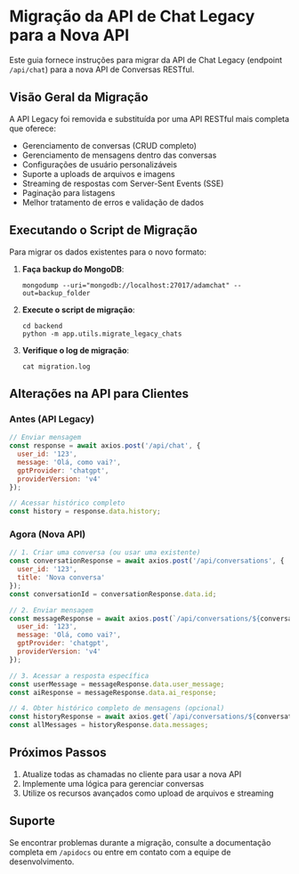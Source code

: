 # Migração da API de Chat Legacy para a Nova API

Este guia fornece instruções para migrar da API de Chat Legacy (endpoint `/api/chat`) para a nova API de Conversas RESTful.

## Visão Geral da Migração

A API Legacy foi removida e substituída por uma API RESTful mais completa que oferece:

- Gerenciamento de conversas (CRUD completo)
- Gerenciamento de mensagens dentro das conversas  
- Configurações de usuário personalizáveis
- Suporte a uploads de arquivos e imagens
- Streaming de respostas com Server-Sent Events (SSE)
- Paginação para listagens
- Melhor tratamento de erros e validação de dados

## Executando o Script de Migração

Para migrar os dados existentes para o novo formato:

1. **Faça backup do MongoDB**:
   ```
   mongodump --uri="mongodb://localhost:27017/adamchat" --out=backup_folder
   ```

2. **Execute o script de migração**:
   ```
   cd backend
   python -m app.utils.migrate_legacy_chats
   ```

3. **Verifique o log de migração**:
   ```
   cat migration.log
   ```

## Alterações na API para Clientes

### Antes (API Legacy)

```javascript
// Enviar mensagem
const response = await axios.post('/api/chat', {
  user_id: '123',
  message: 'Olá, como vai?',
  gptProvider: 'chatgpt',
  providerVersion: 'v4'
});

// Acessar histórico completo
const history = response.data.history;
```

### Agora (Nova API)

```javascript
// 1. Criar uma conversa (ou usar uma existente)
const conversationResponse = await axios.post('/api/conversations', {
  user_id: '123',
  title: 'Nova conversa'
});
const conversationId = conversationResponse.data.id;

// 2. Enviar mensagem
const messageResponse = await axios.post(`/api/conversations/${conversationId}/messages`, {
  user_id: '123',
  message: 'Olá, como vai?',
  gptProvider: 'chatgpt',
  providerVersion: 'v4'
});

// 3. Acessar a resposta específica
const userMessage = messageResponse.data.user_message;
const aiResponse = messageResponse.data.ai_response;

// 4. Obter histórico completo de mensagens (opcional)
const historyResponse = await axios.get(`/api/conversations/${conversationId}/messages`);
const allMessages = historyResponse.data.messages;
```

## Próximos Passos

1. Atualize todas as chamadas no cliente para usar a nova API
2. Implemente uma lógica para gerenciar conversas
3. Utilize os recursos avançados como upload de arquivos e streaming

## Suporte

Se encontrar problemas durante a migração, consulte a documentação completa em `/apidocs` ou entre em contato com a equipe de desenvolvimento. 